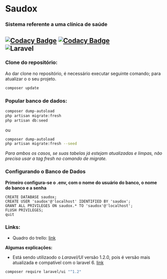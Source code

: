 # Saudox
### Sistema referente a uma clínica de saúde
[![Codacy Badge](https://api.codacy.com/project/badge/Grade/a942144fb30c4366922b69d63e6cf743)](https://app.codacy.com/gh/dev-ox/Saudox?utm_source=github.com&utm_medium=referral&utm_content=dev-ox/Saudox&utm_campaign=Badge_Grade_Dashboard)
[![Codacy Badge](https://app.codacy.com/project/badge/Grade/c2342cc77a644f1d950d36fcc7f0c17e)](https://www.codacy.com?utm_source=github.com&amp;utm_medium=referral&amp;utm_content=dev-ox/Saudox&amp;utm_campaign=Badge_Grade)
<br/>
![Laravel](https://github.com/dev-ox/Saudox/workflows/Laravel/badge.svg)
---



### Clone do repositório:
Ao dar clone no repositório, é necessário executar seguinte comando; para atualizar o o seu projeto.

```bash
composer update
```

### Popular banco de dados:
```bash
composer dump-autoload
php artisan migrate:fresh
php artisan db:seed
```
ou
```bash
composer dump-autoload
php artisan migrate:fresh --seed
```
_Para ambos os casos, se suas tabelas já estejam atualizadas e limpas, não
precisa usar a tag fresh no comando de migrate._

### Configurando o Banco de Dados
__Primeiro configura-se o .env, com o nome do usuário do banco, o nome do banco e a senha__

```
CREATE DATABASE saudox;
CREATE USER 'saudox'@'localhost' IDENTIFIED BY 'saudox';
GRANT ALL PRIVILEGES ON saudox.* TO 'saudox'@'localhost';
FLUSH PRIVILEGES;
quit
```

### Links:
- Quadro do trello: [link](https://trello.com/b/JBiMYFBe/desenvolvimento)

**Algumas explicações:**
- Está sendo utilizaodo o *Laravel/UI* versão 1.2.0, pois é versão mais atualizada e compatível com o laravel 6. [link](https://github.com/laravel/ui/releases)
``` bash
composer require laravel/ui "^1.2"
```
